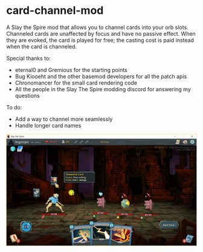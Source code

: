 # card-channel-mod
A Slay the Spire mod that allows you to channel cards into your orb slots. Channeled cards are unaffected by focus and have no passive effect. When they are evoked, the card is played for free; the casting cost is paid instead when the card is channeled.

Special thanks to:

* eternal0 and Gremious for the starting points
* Bug Kiooeht and the other basemod developers for all the patch apis
* Chronomancer for the small card rendering code
* All the people in the Slay The Spire modding discord for answering my questions

To do:

* Add a way to channel more seamlessly
* Handle longer card names

![Card Channeler Mod](card-channeler-mod.png)
